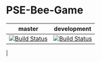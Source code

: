# PSE-Bee-Game

|master|development|
|------|-----------|
|[![Build Status](https://travis-ci.com/joeftiger/PSE-Bee-Game.svg?token=fA33QFyMAnhCApvqZpUV&branch=master)](https://travis-ci.com/joeftiger/PSE-Bee-Game)|[![Build Status](https://travis-ci.com/joeftiger/PSE-Bee-Game.svg?token=fA33QFyMAnhCApvqZpUV&branch=development)](https://travis-ci.com/joeftiger/PSE-Bee-Game)
|
